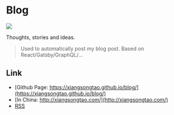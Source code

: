 # Blog

[![](https://img.shields.io/travis/xiangsongtao/blog.svg)](https://travis-ci.org/xiangsongtao/blog)

Thoughts, stories and ideas.

> Used to automatically post my blog post. Based on React/Gatsby/GraphQL/...

## Link

- [Github Page: https://xiangsongtao.github.io/blog/](https://xiangsongtao.github.io/blog/)
- [In China: http://xiangsongtao.com/](http://xiangsongtao.com/)
- [RSS](https://xiangsongtao.github.io/blog/rss.xml)
